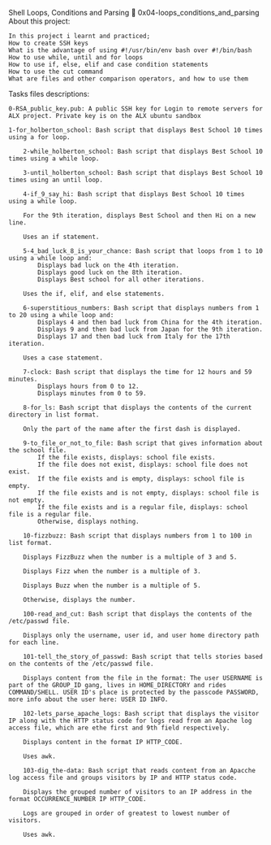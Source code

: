 Shell Loops, Conditions and Parsing 📃 0x04-loops_conditions_and_parsing
About this project:

    In this project i learnt and practiced;
    How to create SSH keys
    What is the advantage of using #!/usr/bin/env bash over #!/bin/bash
    How to use while, until and for loops
    How to use if, else, elif and case condition statements
    How to use the cut command
    What are files and other comparison operators, and how to use them

Tasks files descriptions:

    0-RSA_public_key.pub: A public SSH key for Login to remote servers for ALX project. Private key is on the ALX ubuntu sandbox

    1-for_holberton_school: Bash script that displays Best School 10 times using a for loop.

        2-while_holberton_school: Bash script that displays Best School 10 times using a while loop.

        3-until_holberton_school: Bash script that displays Best School 10 times using an until loop.

        4-if_9_say_hi: Bash script that displays Best School 10 times using a while loop.

        For the 9th iteration, displays Best School and then Hi on a new line.

        Uses an if statement.

        5-4_bad_luck_8_is_your_chance: Bash script that loops from 1 to 10 using a while loop and:
            Displays bad luck on the 4th iteration.
            Displays good luck on the 8th iteration.
            Displays Best school for all other iterations.

        Uses the if, elif, and else statements.

        6-superstitious_numbers: Bash script that displays numbers from 1 to 20 using a while loop and:
            Displays 4 and then bad luck from China for the 4th iteration.
            Displays 9 and then bad luck from Japan for the 9th iteration.
            Displays 17 and then bad luck from Italy for the 17th iteration.

        Uses a case statement.

        7-clock: Bash script that displays the time for 12 hours and 59 minutes.
            Displays hours from 0 to 12.
            Displays minutes from 0 to 59.

        8-for_ls: Bash script that displays the contents of the current directory in list format.

        Only the part of the name after the first dash is displayed.

        9-to_file_or_not_to_file: Bash script that gives information about the school file.
            If the file exists, displays: school file exists.
            If the file does not exist, displays: school file does not exist.
            If the file exists and is empty, displays: school file is empty.
            If the file exists and is not empty, displays: school file is not empty.
            If the file exists and is a regular file, displays: school file is a regular file.
            Otherwise, displays nothing.

        10-fizzbuzz: Bash script that displays numbers from 1 to 100 in list format.

        Displays FizzBuzz when the number is a multiple of 3 and 5.

        Displays Fizz when the number is a multiple of 3.

        Displays Buzz when the number is a multiple of 5.

        Otherwise, displays the number.

        100-read_and_cut: Bash script that displays the contents of the /etc/passwd file.

        Displays only the username, user id, and user home directory path for each line.

        101-tell_the_story_of_passwd: Bash script that tells stories based on the contents of the /etc/passwd file.

        Displays content from the file in the format: The user USERNAME is part of the GROUP_ID gang, lives in HOME_DIRECTORY and rides COMMAND/SHELL. USER ID's place is protected by the passcode PASSWORD, more info about the user here: USER ID INFO.

        102-lets_parse_apache_logs: Bash script that displays the visitor IP along with the HTTP status code for logs read from an Apache log access file, which are ethe first and 9th field respectively.

        Displays content in the format IP HTTP_CODE.

        Uses awk.

        103-dig_the-data: Bash script that reads content from an Apacche log access file and groups visitors by IP and HTTP status code.

        Displays the grouped number of visitors to an IP address in the format OCCURRENCE_NUMBER IP HTTP_CODE.

        Logs are grouped in order of greatest to lowest number of visitors.

        Uses awk.
